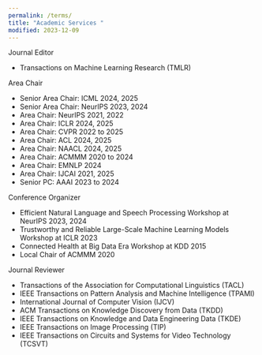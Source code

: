 ```yaml
---
permalink: /terms/
title: "Academic Services "
modified: 2023-12-09
---
```

Journal Editor
* Transactions on Machine Learning Research (TMLR)
  
Area Chair
* Senior Area Chair: ICML 2024, 2025
* Senior Area Chair: NeurIPS 2023, 2024
* Area Chair: NeurIPS 2021, 2022
* Area Chair: ICLR 2024, 2025
* Area Chair: CVPR 2022 to 2025
* Area Chair: ACL 2024, 2025
* Area Chair: NAACL 2024, 2025
* Area Chair: ACMMM 2020 to 2024
* Area Chair: EMNLP 2024
* Area Chair: IJCAI 2021, 2025
* Senior PC: AAAI 2023 to 2024

Conference Organizer
* Efficient Natural Language and Speech Processing Workshop at NeurIPS 2023, 2024
* Trustworthy and Reliable Large-Scale Machine Learning Models Workshop at ICLR 2023
* Connected Health at Big Data Era Workshop at KDD 2015
* Local Chair of ACMMM 2020

Journal Reviewer
* Transactions of the Association for Computational Linguistics (TACL)
* IEEE Transactions on Pattern Analysis and Machine Intelligence (TPAMI)
* International Journal of Computer Vision (IJCV)
* ACM Transactions on Knowledge Discovery from Data (TKDD)
* IEEE Transactions on Knowledge and Data Engineering Data (TKDE)
* IEEE Transactions on Image Processing (TIP)
* IEEE Transactions on Circuits and Systems for Video Technology (TCSVT)
